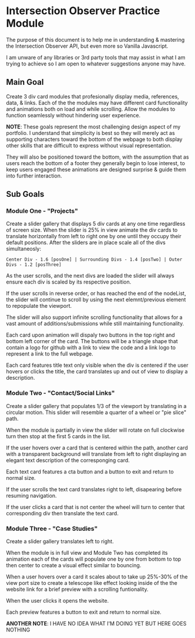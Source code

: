 # Intersection Observer Practice Module

The purpose of this document is to help me in understanding & mastering the Intersection Observer API, but even more so Vanilla Javascript.

I am unware of any libraries or 3rd party tools that may assist in what I am trying to achieve so I am open to whatever suggestions anyone may have.

## Main Goal

Create 3 div card modules that profesionally display media, references, data, &
links.  Each of the the modules may have different card functionality and
animations both on load and while scrolling. Allow the modules to function
seamlessly without hindering user experience.

**NOTE**: These goals represent the most challenging design aspect of my
portfolio. I understand that simplicity is best so they will merely act as
supporting characters toward the bottom of the webpage to both display other
skills that are difficult to express without visual representation.

They will also be positioned toward the bottom, with the assumption that as
users reach the bottom of a footer they generally begin to lose interest, to
keep users engaged these animations are designed surprise & guide them into
further interaction.

## Sub Goals


### Module One - "Projects"

Create a slider gallery that displays 5 div cards at any one time regardless of
screen size. When the slider is 25% in view animate the div cards to translate
horizontally from left to right one by one until they occupy their default
positions. After the sliders are in place scale all of the divs simultaneosly:

    Center Div - 1.6 [posOne] | Surrounding Divs - 1.4 [posTwo] | Outer Divs - 1.2 [posThree]

As the user scrolls, and the next divs are loaded the slider will always ensure
each div is scaled by its respective position.

If the user scrolls in reverse order, or has reached the end of the nodeList,
the slider will continue to scroll by using the next elemnt/previous element to
repopulate the viewport.

The slider will also support infinite scrolling functionality that allows for a
vast amount of additions/submissions while still maintaining functionality.

Each card upon animation will dispaly two buttons in the top right and bottom
left corner of the card. The buttons will be a triangle shape that contain a
logo for github with a link to view the code and a link logo to represent a link
to the full webpage.

Each card features title text only visible when the div is centered if the user
hovers or clicks the title, the card translates up and out of view to display a
description.

### Module Two - "Contact/Social Links"

Create a slider gallery that populates 1/3 of the viewport by translating in a
circular motion. This slider will resemble a quarter of a wheel or "pie slice"
path.

When the module is partially in view the slider will rotate on full clockwise
turn then stop at the first 5 cards in the list.

If the user hovers over a card that is centered within the path, another card
with a transparent background will translate from left to right displaying an
elegant text description of the corresponging card.

Each text card features a cta button and a button to exit and return to normal
size.

If the user scrolls the text card translates right to left, disapearing before
resuming navigation.

If the user clicks a card that is not center the wheel will turn to center that
corresponding div then translate the text card.

### Module Three - "Case Studies"

Create a slider gallery translates left to right.

When the module is in full view and Module Two has completed its animation each
of the cards will populate one by one from bottom to top then center to create a
visual effect similar to bouncing.

When a user hovers over a card it scales about to take up 25%-30% of the view
port size to create a telescope like effect looking inside of the the website
link for a brief preview with a scrolling funtionality.

When the user clicks it opens the website.

Each preview features a button to exit and return to normal size.

**ANOTHER NOTE**: I HAVE NO IDEA WHAT I'M DOING YET BUT HERE GOES NOTHING
